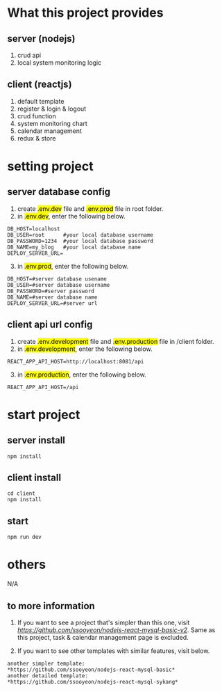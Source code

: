 # What this project provides

## server (nodejs)

1. crud api
2. local system monitoring logic

## client (reactjs)

1. default template
2. register & login & logout
3. crud function
4. system monitoring chart
5. calendar management
6. redux & store

# setting project

## server database config

1. create <mark>.env.dev</mark> file and <mark>.env.prod</mark> file in root folder.
2. in <mark>.env.dev</mark>, enter the following below.

```
DB_HOST=localhost
DB_USER=root      #your local database username
DB_PASSWORD=1234  #your local database password
DB_NAME=my_blog   #your local database name
DEPLOY_SERVER_URL=
```

3. in <mark>.env.prod</mark>, enter the following below.

```
DB_HOST=#server database usename
DB_USER=#server database username
DB_PASSWORD=#server password
DB_NAME=#server database name
DEPLOY_SERVER_URL=#server url
```

## client api url config

1. create <mark>.env.development</mark> file and <mark>.env.production</mark> file in /client folder.
2. in <mark>.env.development</mark>, enter the following below.

```
REACT_APP_API_HOST=http://localhost:8081/api
```

3. in <mark>.env.production</mark>, enter the following below.

```
REACT_APP_API_HOST=/api
```

# start project

## server install

```
npm install
```

## client install

```
cd client
npm install
```

## start

```
npm run dev
```

# others

N/A

## to more information

1. If you want to see a project that's simpler than this one, visit *https://github.com/ssooyeon/nodejs-react-mysql-basic-v2*. Same as this project, task & calendar management page is excluded.

2. If you want to see other templates with similar features, visit below.

```
another simpler template:
*https://github.com/ssooyeon/nodejs-react-mysql-basic*
another detailed template:
*https://github.com/ssooyeon/nodejs-react-mysql-sykang*
```
